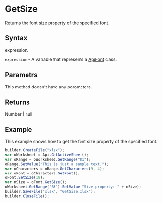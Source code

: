 # GetSize

Returns the font size property of the specified font.

## Syntax

expression.

`expression` - A variable that represents a [ApiFont](../ApiFont.md) class.

## Parametrs

This method doesn't have any parameters.

## Returns

Number &#124; null

## Example

This example shows how to get the font size property of the specified font.

```javascript
builder.CreateFile("xlsx");
var oWorksheet = Api.GetActiveSheet();
var oRange = oWorksheet.GetRange("B1");
oRange.SetValue("This is just a sample text.");
var oCharacters = oRange.GetCharacters(9, 4);
var oFont = oCharacters.GetFont();
oFont.SetSize(18);
var nSize = oFont.GetSize();
oWorksheet.GetRange("B3").SetValue("Size property: " + nSize);
builder.SaveFile("xlsx", "GetSize.xlsx");
builder.CloseFile();
```